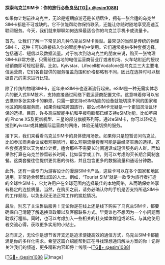 **探索乌克兰SIM卡：你的旅行必备良品[[TG💪+ @esim1088](https://t.me/s/esim1088)]**

如果你计划前往乌克兰，无论是短期旅游还是长期居住，拥有一张合适的乌克兰SIM卡都是不可或缺的。它不仅能帮助你保持联系，还能让你随时随地享受高速互联网服务。今天，我们就来聊聊如何选择最适合你的乌克兰手机卡或流量卡。

首先，让我们了解一下常见的几种乌克兰SIM卡类型。最常见的当然是传统的物理SIM卡，这种卡可以直接插入你的智能手机中使用。它们通常提供多种套餐选择，包括通话、短信以及数据流量。对于初次到访乌克兰的朋友来说，购买一张物理SIM卡非常方便，只需前往当地的电信运营商营业厅或者机场、火车站附近的授权经销商即可轻松获得。比如，Kyivstar、Lifecell和Vodafone是乌克兰三大主要电信运营商，它们各自提供的服务覆盖范围和价格都略有不同，因此在选择时可以根据自己的需求进行比较。

除了传统的物理SIM卡，近年来eSIM卡也逐渐流行起来。eSIM是一种无需实体芯片的嵌入式SIM技术，支持直接通过网络下载运营商配置文件。这意味着你可以省去携带多张实体卡的麻烦，只需一部支持eSIM功能的设备就能切换不同的国家和地区的网络服务商。如果你经常跨国旅行，那么eSIM卡无疑是一个更加灵活且环保的选择。目前，许多高端智能手机和平板电脑都已经支持eSIM功能，比如苹果的iPhone XS及更新机型、三星的部分旗舰系列等。通过eSIM卡，你可以轻松连接到Kyivstar或其他国际运营商的网络，体验无缝切换的服务。

接下来，我们来看看乌克兰SIM卡的具体使用场景。如果你只是短暂访问乌克兰，比如参加商务会议或者短期旅行，那么短期流量套餐可能是最经济实惠的选择。这些套餐通常以天为单位计费，适合那些不需要长时间通话或短信服务的人群。而如果你打算在乌克兰停留较长时间，比如留学或工作，则可以考虑购买长期合同制套餐。这类套餐往往提供更优惠的价格，并且包含更多的数据流量和通话分钟数。

此外，还有一些专门为游客设计的漫游SIM卡产品，这些卡可以在多个国家和地区通用，非常适合频繁出国的人士。例如，“Tourist SIM”就是一款专为旅行者打造的全球性SIM卡，它允许用户在全球范围内选择最佳的本地网络，从而确保始终享有稳定的连接质量。当然，在购买之前，请务必确认你的手机是否支持所选SIM卡的工作频段，以免出现无法正常工作的尴尬情况。

最后，别忘了关注售后服务！无论你是在线上还是线下购买了乌克兰SIM卡，都要确保自己清楚了解退换货政策以及客服联系方式。毕竟谁也不想因为一个小问题而耽误行程嘛。同时，也可以考虑加入一些相关的社交媒体群组或论坛，与其他使用者交流心得，获取更多实用的小贴士。

总而言之，无论你是想节省开支还是追求便捷高效的通信方式，乌克兰SIM卡都能满足你的多样化需求。希望这篇介绍能帮到正在寻找理想通讯解决方案的你！记得关注我们的频道，更多精彩内容即将上线哦～[[TG💪+ @esim1088](https://t.me/s/esim1088)]

[[TG💪+ @esim1088](https://t.me/s/esim1088) ![Image](https://i.postimg.cc/4NQfJmqS/Snipaste-2025-05-13-00-14-12.png)]